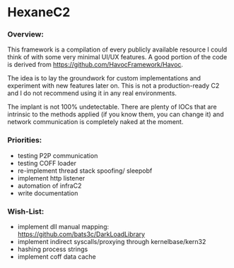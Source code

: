 # HexaneC2
### Overview:
This framework is a compilation of every publicly available resource I could think of with some very minimal UI/UX features. A good portion of the code is derived from https://github.com/HavocFramework/Havoc.

The idea is to lay the groundwork for custom implementations and experiment with new features later on. This is not a production-ready C2 and I do not recommend using it in any real environments. 

The implant is not 100% undetectable. There are plenty of IOCs that are intrinsic to the methods applied (if you know them, you can change it) and network communication is completely naked at the moment.

### Priorities:
- testing P2P communication
- testing COFF loader
- re-implement thread stack spoofing/ sleepobf
- implement http listener
- automation of infraC2
- write documentation

### Wish-List:
- implement dll manual mapping: https://github.com/bats3c/DarkLoadLibrary
- implement indirect syscalls/proxying through kernelbase/kern32
- hashing process strings
- implement coff data cache
